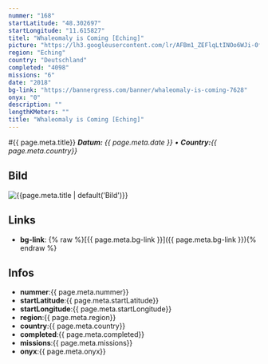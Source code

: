 ```yaml
---
nummer: "168"
startLatitude: "48.302697"
startLongitude: "11.615827"
titel: "Whaleomaly is Coming [Eching]"
picture: "https://lh3.googleusercontent.com/lr/AFBm1_ZEFlqLtINOo6WJi-0fv3-wyEnp3HRdXT5C34g8YpEYb-r1w_Ut6jtEW4sx5r1HCIjTlMdFNcEqKcRIkQhsCtJ3hJz00wi112Aczaz5MzJx2rkcfvXK-dHTbghYeBbveLhK1NuUV7CmY7FsKd289d003UyA0110ZHPwovLnJPxh1sGZUpq093rb6d9hbPIPKtyPKDY-ODFGoCUjB_tOOEFrFq9e8NIr0yDKD-gU9vZAIuOxSv0wt108577Eo4QGaT0fX70gZ4ANnV5M9f80lVgzs9QMvH5--e4JjhlWT7tbpMtZFIgUW95mlhqr0TpEUzPMDQFeQ_PBQEzxEHJeFwwr-SF-D3KYCKvBgC9BIHdxw1HRqkH90OToUS89N-FRnmiE-Sf488ybWPen7m9j19fcJgwJlV4ENME8_1osgPEriphsizPmSwXgbFz3fazcI8NUMRCxijLOSaibVs5JP_QWrRTxqk7usRmiXGzBK50_caVqEoiikXGtq2JAEL1BfRZhuDlVgwWoFCnTiCX7WbmVGdU2zhhS6BCELyfGgf8MCnWerStMRBwTCjKhY9SaNOa7V7R-Cf7iJNXYbU-dgeT3HugXgODMA_5Y8s4ghv4LN6AT9Ei0Qn_3myAfhY5FocJkLkVUPohUVZdf2GWHP5p5Fm5OsINGwYAAef1t0-yMoQ8F79lcUysmbCUQRlmFA5PzZkjLUuzDrq7UR1pZ_qOz7kCbEYLkCgd1hlr02ldG1QeTAwk2ShkG7JUTt47-2UW7fF4QaAhMkr5wrE9ngD32n2WHev3Ue9KvW6xgCUB96L_JV11RkA3KMTbt5zc7cM5g0o6_YDtmUz6a4EbIHzzQ5ZMcwmx75hKQ"
region: "Eching"
country: "Deutschland"
completed: "4098"
missions: "6"
date: "2018"
bg-link: "https://bannergress.com/banner/whaleomaly-is-coming-7628"
onyx: "0"
description: ""
lengthKMeters: ""
title: "Whaleomaly is Coming [Eching]"
---
```


#{{ page.meta.title}}
_**Datum:** {{ page.meta.date }} • **Country:**{{ page.meta.country}}_

## Bild
![{{page.meta.title | default('Bild')}}]({{page.meta.picture}})

## Links
- **bg-link**: {% raw %}[{{ page.meta.bg-link }}]({{ page.meta.bg-link }}){% endraw %}

## Infos
- **nummer**:{{ page.meta.nummer}}
- **startLatitude**:{{ page.meta.startLatitude}}
- **startLongitude**:{{ page.meta.startLongitude}}
- **region**:{{ page.meta.region}}
- **country**:{{ page.meta.country}}
- **completed**:{{ page.meta.completed}}
- **missions**:{{ page.meta.missions}}
- **onyx**:{{ page.meta.onyx}}

